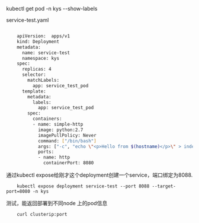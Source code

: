
kubectl get pod -n  kys --show-labels
 
service-test.yaml

``` bash

	apiVersion:  apps/v1
	kind: Deployment
	metadata:
	  name: service-test
	  namespace: kys
	spec:
	  replicas: 4
	  selector:
		matchLabels:
		  app: service_test_pod
	  template:
		metadata:
		  labels:
			app: service_test_pod
		spec:
		  containers:
		  - name: simple-http
			image: python:2.7
			imagePullPolicy: Never
			command: ["/bin/bash"]
			args: ["-c", "echo \"<p>Hello from $(hostname)</p>\" > index.html; python -m SimpleHTTPServer 8080"]
			ports:
			- name: http
			  containerPort: 8080
```

通过kubectl expose给刚才这个deployment创建一个service，端口绑定为8088.

```
	kubectl expose deployment service-test --port 8088 --target-port=8080 -n kys
```


测试，能返回部署到不同node 上的pod信息

```
	curl clusterip:port
```


